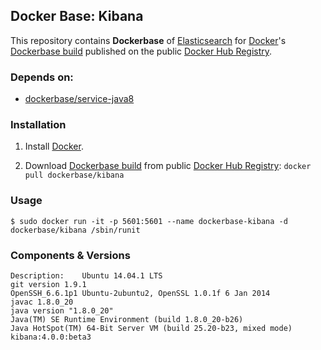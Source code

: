 ## Docker Base: Kibana


This repository contains **Dockerbase** of [Elasticsearch](http://www.elasticsearch.org/overview/kibana/) for [Docker](https://www.docker.com/)'s [Dockerbase build](https://registry.hub.docker.com/u/dockerbase/kibana/) published on the public [Docker Hub Registry](https://registry.hub.docker.com/).


### Depends on:

* [dockerbase/service-java8](https://registry.hub.docker.com/u/dockerbase/service-java8)


### Installation

1. Install [Docker](https://docs.docker.com/installation/).

2. Download [Dockerbase build](https://registry.hub.docker.com/u/dockerbase/kibana/) from public [Docker Hub Registry](https://registry.hub.docker.com/): `docker pull dockerbase/kibana`


### Usage

    $ sudo docker run -it -p 5601:5601 --name dockerbase-kibana -d dockerbase/kibana /sbin/runit

### Components & Versions

    Description:	Ubuntu 14.04.1 LTS
    git version 1.9.1
    OpenSSH_6.6.1p1 Ubuntu-2ubuntu2, OpenSSL 1.0.1f 6 Jan 2014
    javac 1.8.0_20
    java version "1.8.0_20"
    Java(TM) SE Runtime Environment (build 1.8.0_20-b26)
    Java HotSpot(TM) 64-Bit Server VM (build 25.20-b23, mixed mode)
    kibana:4.0.0:beta3
